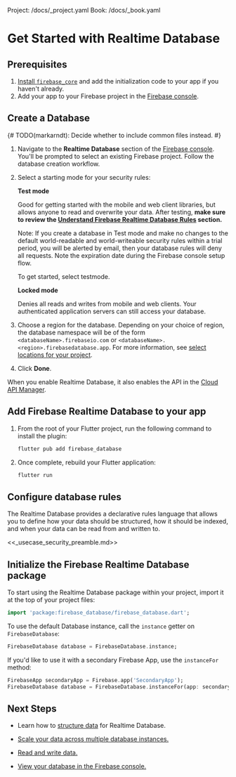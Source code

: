 Project: /docs/_project.yaml
Book: /docs/_book.yaml

<link rel="stylesheet" type="text/css" href="/styles/docs.css" />

# Get Started with Realtime Database

## Prerequisites

1. [Install `firebase_core`](/docs/flutter/setup) and add the initialization code
   to your app if you haven't already.
1. Add your app to your Firebase project in the <a href="https://console.firebase.google.com/">Firebase console</a>.

## Create a Database

{# TODO(markarndt): Decide whether to include common files instead. #}

1.  Navigate to the **Realtime Database** section of the <a href="https://console.firebase.google.com/project/_/database">Firebase console</a>.
    You'll be prompted to select an existing Firebase project.
    Follow the database creation workflow.

1.  Select a starting mode for your security rules:

    **Test mode**

      Good for getting started with the mobile and web client libraries,
      but allows anyone to read and overwrite your data. After testing, **make
      sure to review the [Understand Firebase Realtime Database Rules](/docs/database/security/)
      section.**

    Note: If you create a database in Test mode and make no changes to the
      default world-readable and world-writeable security rules within a trial
      period, you will be alerted by email, then your database rules will
      deny all requests. Note the expiration date during the Firebase console
      setup flow.


    To get started, select testmode.

    **Locked mode**

    Denies all reads and writes from mobile and web clients.
      Your authenticated application servers can still access your database.

1.  Choose a region for the database. Depending on your choice of region,
    the database namespace will be of the form `<databaseName>.firebaseio.com` or
    `<databaseName>.<region>.firebasedatabase.app`. For more information, see
    [select locations for your project](/docs/projects/locations.md##rtdb-locations).

1.  Click **Done**.

When you enable Realtime Database, it also enables the API in the
[Cloud API Manager](https://console.cloud.google.com/projectselector/apis/api/firebasedatabase.googleapis.com/overview).

## Add Firebase Realtime Database to your app

1.  From the root of your Flutter project, run the following command to install the plugin:

    ```bash
    flutter pub add firebase_database
    ```
1.  Once complete, rebuild your Flutter application:

    ```bash
    flutter run
    ```

## Configure database rules

The Realtime Database provides a declarative rules language that allows you to
define how your data should be structured, how it should be indexed, and when
your data can be read from and written to.

<<_usecase_security_preamble.md>>

## Initialize the Firebase Realtime Database package

To start using the Realtime Database package within your project, import it at
the top of your project files:

```dart
import 'package:firebase_database/firebase_database.dart';
```

To use the default Database instance, call the `instance`
getter on `FirebaseDatabase`:

```dart
FirebaseDatabase database = FirebaseDatabase.instance;
```

If you'd like to use it with a secondary Firebase App, use the `instanceFor` method:

```dart
FirebaseApp secondaryApp = Firebase.app('SecondaryApp');
FirebaseDatabase database = FirebaseDatabase.instanceFor(app: secondaryApp);
```

## Next Steps

* Learn how to [structure data](structure-data) for Realtime Database.

* [Scale your data across multiple database instances.](/docs/database/usage/sharding)

* [Read and write data.](read-and-write)

* [View your database in the
  Firebase console.](//console.firebase.google.com/project/_/database/data)

